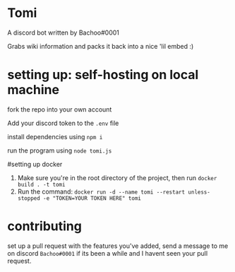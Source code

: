 # Tomi

A discord bot written by Bachoo#0001

Grabs wiki information and packs it back into a nice 'lil embed :)

# setting up: self-hosting on local machine
fork the repo into your own account

Add your discord token to the `.env` file

install dependencies using `npm i`

run the program using `node tomi.js` 

#setting up docker

1. Make sure you're in the root directory of the project, then run `docker build . -t tomi`
2. Run the command: `docker run -d --name tomi --restart unless-stopped -e "TOKEN=YOUR TOKEN HERE" tomi`

# contributing

set up a pull request with the features you've added, send a message to me on discord `Bachoo#0001` if its been a while and I havent seen your pull request. 